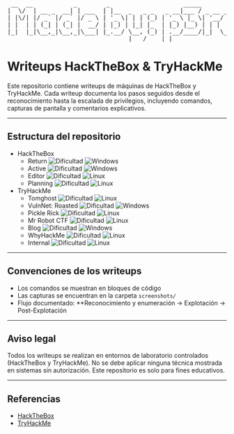 
<pre>
 __  __           _        _                    _____         _____   
|  \/  | __ _  __| | ___  | |__  _   _ _   _ __|___ / _ __ __|___  |  
| |\/| |/ _` |/ _` |/ _ \ | '_ \| | | (_) | '_ \ |_ \| '__/ _ \ / /   
| |  | | (_| | (_| |  __/ | |_) | |_| |_  | |_) |__) | | |  __// /    
|_|  |_|\__,_|\__,_|\___| |_.__/ \__, (_) | .__/____/|_|  \___/_/____ 
                                 |___/    |_|                  |_____|
</pre>




# Writeups HackTheBox & TryHackMe

Este repositorio contiene writeups de máquinas de HackTheBox y TryHackMe. Cada writeup documenta los pasos seguidos desde el reconocimiento hasta la escalada de privilegios, incluyendo comandos, capturas de pantalla y comentarios explicativos.

---

## Estructura del repositorio

- HackTheBox
    - Return ![Dificultad](https://img.shields.io/badge/Dificultad-Easy-green) ![Windows](https://img.shields.io/badge/OS-Windows-blue)
    - Active ![Dificultad](https://img.shields.io/badge/Dificultad-Easy-green) ![Windows](https://img.shields.io/badge/OS-Windows-blue)
    - Editor ![Dificultad](https://img.shields.io/badge/Dificultad-Easy-green) ![Linux](https://img.shields.io/badge/OS-Linux-purple)
    - Planning ![Dificultad](https://img.shields.io/badge/Dificultad-Easy-green) ![Linux](https://img.shields.io/badge/OS-Linux-purple)
- TryHackMe
    - Tomghost ![Dificultad](https://img.shields.io/badge/Dificultad-Easy-green) ![Linux](https://img.shields.io/badge/OS-Linux-purple)
    - VulnNet: Roasted ![Dificultad](https://img.shields.io/badge/Dificultad-Easy-green) ![Windows](https://img.shields.io/badge/OS-Windows-blue)
    - Pickle Rick ![Dificultad](https://img.shields.io/badge/Dificultad-Easy-green) ![Linux](https://img.shields.io/badge/OS-Linux-purple)
    - Mr Robot CTF ![Dificultad](https://img.shields.io/badge/Dificultad-Medium-yellow) ![Linux](https://img.shields.io/badge/OS-Linux-purple)
    - Blog ![Dificultad](https://img.shields.io/badge/Dificultad-Medium-yellow) ![Windows](https://img.shields.io/badge/OS-Windows-blue)
    - WhyHackMe ![Dificultad](https://img.shields.io/badge/Dificultad-Medium-yellow) ![Linux](https://img.shields.io/badge/OS-Linux-purple)
    - Internal ![Dificultad](https://img.shields.io/badge/Dificultad-Hard-red) ![Linux](https://img.shields.io/badge/OS-Linux-purple)

---

## Convenciones de los writeups

- Los comandos se muestran en bloques de código
- Las capturas se encuentran en la carpeta `screenshots/`
- Flujo documentado: **Reconocimiento y enumeración → Explotación → Post-Explotación 

---

## Aviso legal

Todos los writeups se realizan en entornos de laboratorio controlados (HackTheBox y TryHackMe). 
No se debe aplicar ninguna técnica mostrada en sistemas sin autorización. Este repositorio es solo para fines educativos.

---

## Referencias

- [HackTheBox](https://www.hackthebox.eu)
- [TryHackMe](https://tryhackme.com)
